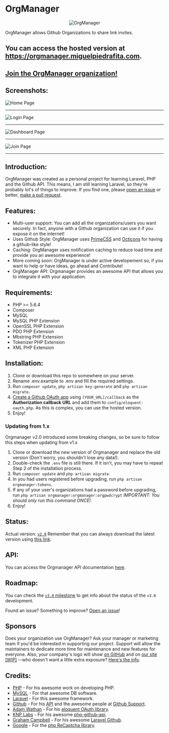 # OrgManager
<p align="center">

  <img src="http://i.imgur.com/KwXdDeX.png" alt="OrgManager">
</p>

OrgManager allows Github Organizations to share link invites.

## You can access the hosted version at https://orgmanager.miguelpiedrafita.com.

## [Join the OrgManager organization!](https://orgmanager.miguelpiedrafita.com/o/orgmanager)

## Screenshots:

![Home Page](http://i.imgur.com/6sgmk7I.png)

---

![Login Page](http://i.imgur.com/A3yJoWE.png)

---

![Dashboard Page](http://i.imgur.com/OoWM4p8.png)

---

![Join Page](http://i.imgur.com/fzq4Kpg.png)

---

## Introduction:

OrgManager was created as a personal project for learning Laravel, PHP and the Github API. This means, I am still learning Laravel, so they're probably lot's of things to improve. If you find one, please [open an issue](https://github.com/m1guelpf/orgmanager/issues/new) or better, [make a pull request](https://github.com/m1guelpf/orgmanager/pulls/compare).

## Features:

- Multi-user support: You can add all the organizations/users you want securely. In fact, anyone with a Github organization can use it if you expose it on the internet!
- Uses Github Style: OrgManager uses [PrimeCSS](http://primercss.io/) and [Octicons](https://octicons.github.com) for having a github-like style!
- Caching: OrgManager uses notification caching to reduce load time and provide you an awesome experience!
- More coming soon: OrgManager is under active developement so, if you want to help or have ideas, go ahead and Contribute!
- OrgManager API: Orgmanager provides an awesome API that allows you to integrate it with your application.

## Requirements:

- PHP >= 5.6.4
- Composer
- MySQL
- MySQL PHP Extension
- OpenSSL PHP Extension
- PDO PHP Extension
- Mbstring PHP Extension
- Tokenizer PHP Extension
- XML PHP Extension

## Installation:

1. Clone or download this repo to somewhere on your server.
2. Rename .env.example to .env and fill the required settings.
3. Run ```composer update```, ```php artisan key:generate``` and ```php artisan migrate```.
4. [Create a Github OAuth app](https://github.com/settings/applications/new) using ```[YOUR_URL]/callback``` as the **Authorization callback URL** and add them to ```config/eloquent-oauth.php```. As this is complex, you can use the hosted version.
5. Enjoy!

### Updating from 1.x

Orgmanager v2.0 introduced some breaking changes, so be sure to follow this steps when updating from v1.x

1. Clone or download the new version of Orgmanager and replace the old version (Don't worry, you shouldn't lose any data!).
2. Double-check the ```.env``` file is still there. If it isn't, you may have to repeat Step 2 of the installation process.
3. Run ```composer update``` and ```php artisan migrate```.
4. In you had users registered before upgrading, run ```php artisan orgmanager:tokens```.
5. If any of your user's organizations had a password before upgrading, run ```php artisan orgmanager:orgmanager:orgpwdcrypt``` *IMPORTANT: You should only run this command ONCE!*.
6. Enjoy!

## Status:

Actual version: [```v2.0```](https://github.com/m1guelpf/orgmanager/releases/v2.0)
Remember that you can always download the latest version using [this link](https://github.com/m1guelpf/orgmanager/releases/latest).

## API:

You can access the Orgmanager API documentation [here](http://docs.orgmanager.miguelpiedrafita.com).

## Roadmap:

You can check the [```v3.0``` milestone](https://github.com/m1guelpf/orgmanager/milestone/2) to get info about the status of the ```v3.0``` development.

Found an issue? Something to improve? [Open an issue](https://github.com/m1guelpf/orgmanager/issues/new)!

## Sponsors

Does your organization use OrgManager?  Ask your manager or marketing team if you'd be interested in supporting our project.  Support will allow the maintainers to dedicate more time for maintenance and new features for everyone.  Also, your company's logo will show [on GitHub](https://github.com/orgmanager/orgmanager#readme) and on [our site [WIP]]() --who doesn't want a little extra exposure?  [Here's the info](https://opencollective.com/orgmanager#sponsor).

## Credits:

- [PHP](https://php.net) - For his awesome work on developing PHP.
- [MySQL](https://mysql.com) - For that awesome DB software.
- [Laravel](https://laravel.com) - For this awesome framework.
- [Github](https://github.com) - For his [API](https://developers.github.com/v3) and the awesome people at [Github Support](https://github.com/contact).
- [Adam Wathan](https://github.com/adamwathan) - For his [eloquent OAuth library](https://github.com/adamwathan/eloquent-oauth-l5).
- [KNP Labs](https://knplabs.com) - For his awesome [php-github-api](https://github.com/KnpLabs/php-github-api).
- [Graham Campbell](https://gjcampbell.co.uk/) - For his awesome [Laravel Github](https://github.com/GrahamCampbell/Laravel-GitHub).
- [Google](https://hithub.com/google) - For the [php ReCaptcha library](https://github.com/google/recaptcha).
